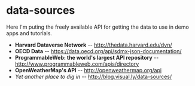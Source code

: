 # data-sources
Here I'm puting the freely available API for getting the data to use in demo apps and tutorials. 

- **Harvard Dataverse Network** -- http://thedata.harvard.edu/dvn/
- **OECD Data** -- https://data.oecd.org/api/sdmx-json-documentation/
- **ProgrammableWeb: the world's largest API repository** -- http://www.programmableweb.com/apis/directory
- **OpenWeatherMap's API** -- http://openweathermap.org/api
- *Yet another place to dig in* -- http://blog.visual.ly/data-sources/
